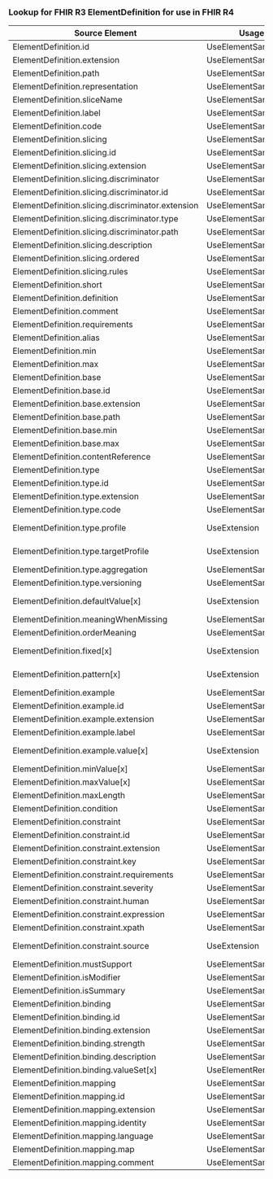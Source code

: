 ### Lookup for FHIR R3 ElementDefinition for use in FHIR R4

| Source Element | Usage | Target |
| -------------- | ----- | ------ |
| ElementDefinition.id | UseElementSameName | ElementDefinition.id |
| ElementDefinition.extension | UseElementSameName | ElementDefinition.extension |
| ElementDefinition.path | UseElementSameName | ElementDefinition.path |
| ElementDefinition.representation | UseElementSameName | ElementDefinition.representation |
| ElementDefinition.sliceName | UseElementSameName | ElementDefinition.sliceName |
| ElementDefinition.label | UseElementSameName | ElementDefinition.label |
| ElementDefinition.code | UseElementSameName | ElementDefinition.code |
| ElementDefinition.slicing | UseElementSameName | ElementDefinition.slicing |
| ElementDefinition.slicing.id | UseElementSameName | ElementDefinition.slicing.id |
| ElementDefinition.slicing.extension | UseElementSameName | ElementDefinition.slicing.extension |
| ElementDefinition.slicing.discriminator | UseElementSameName | ElementDefinition.slicing.discriminator |
| ElementDefinition.slicing.discriminator.id | UseElementSameName | ElementDefinition.slicing.discriminator.id |
| ElementDefinition.slicing.discriminator.extension | UseElementSameName | ElementDefinition.slicing.discriminator.extension |
| ElementDefinition.slicing.discriminator.type | UseElementSameName | ElementDefinition.slicing.discriminator.type |
| ElementDefinition.slicing.discriminator.path | UseElementSameName | ElementDefinition.slicing.discriminator.path |
| ElementDefinition.slicing.description | UseElementSameName | ElementDefinition.slicing.description |
| ElementDefinition.slicing.ordered | UseElementSameName | ElementDefinition.slicing.ordered |
| ElementDefinition.slicing.rules | UseElementSameName | ElementDefinition.slicing.rules |
| ElementDefinition.short | UseElementSameName | ElementDefinition.short |
| ElementDefinition.definition | UseElementSameName | ElementDefinition.definition |
| ElementDefinition.comment | UseElementSameName | ElementDefinition.comment |
| ElementDefinition.requirements | UseElementSameName | ElementDefinition.requirements |
| ElementDefinition.alias | UseElementSameName | ElementDefinition.alias |
| ElementDefinition.min | UseElementSameName | ElementDefinition.min |
| ElementDefinition.max | UseElementSameName | ElementDefinition.max |
| ElementDefinition.base | UseElementSameName | ElementDefinition.base |
| ElementDefinition.base.id | UseElementSameName | ElementDefinition.base.id |
| ElementDefinition.base.extension | UseElementSameName | ElementDefinition.base.extension |
| ElementDefinition.base.path | UseElementSameName | ElementDefinition.base.path |
| ElementDefinition.base.min | UseElementSameName | ElementDefinition.base.min |
| ElementDefinition.base.max | UseElementSameName | ElementDefinition.base.max |
| ElementDefinition.contentReference | UseElementSameName | ElementDefinition.contentReference |
| ElementDefinition.type | UseElementSameName | ElementDefinition.type |
| ElementDefinition.type.id | UseElementSameName | ElementDefinition.type.id |
| ElementDefinition.type.extension | UseElementSameName | ElementDefinition.type.extension |
| ElementDefinition.type.code | UseElementSameName | ElementDefinition.type.code |
| ElementDefinition.type.profile | UseExtension | http://hl7.org/fhir/3.0/StructureDefinition/extension-ElementDefinition.type.profile |
| ElementDefinition.type.targetProfile | UseExtension | http://hl7.org/fhir/3.0/StructureDefinition/extension-ElementDefinition.type.targetProfile |
| ElementDefinition.type.aggregation | UseElementSameName | ElementDefinition.type.aggregation |
| ElementDefinition.type.versioning | UseElementSameName | ElementDefinition.type.versioning |
| ElementDefinition.defaultValue[x] | UseExtension | http://hl7.org/fhir/3.0/StructureDefinition/extension-ElementDefinition.defaultValue |
| ElementDefinition.meaningWhenMissing | UseElementSameName | ElementDefinition.meaningWhenMissing |
| ElementDefinition.orderMeaning | UseElementSameName | ElementDefinition.orderMeaning |
| ElementDefinition.fixed[x] | UseExtension | http://hl7.org/fhir/3.0/StructureDefinition/extension-ElementDefinition.fixed |
| ElementDefinition.pattern[x] | UseExtension | http://hl7.org/fhir/3.0/StructureDefinition/extension-ElementDefinition.pattern |
| ElementDefinition.example | UseElementSameName | ElementDefinition.example |
| ElementDefinition.example.id | UseElementSameName | ElementDefinition.example.id |
| ElementDefinition.example.extension | UseElementSameName | ElementDefinition.example.extension |
| ElementDefinition.example.label | UseElementSameName | ElementDefinition.example.label |
| ElementDefinition.example.value[x] | UseExtension | http://hl7.org/fhir/3.0/StructureDefinition/extension-ElementDefinition.example.value |
| ElementDefinition.minValue[x] | UseElementSameName | ElementDefinition.minValue[x] |
| ElementDefinition.maxValue[x] | UseElementSameName | ElementDefinition.maxValue[x] |
| ElementDefinition.maxLength | UseElementSameName | ElementDefinition.maxLength |
| ElementDefinition.condition | UseElementSameName | ElementDefinition.condition |
| ElementDefinition.constraint | UseElementSameName | ElementDefinition.constraint |
| ElementDefinition.constraint.id | UseElementSameName | ElementDefinition.constraint.id |
| ElementDefinition.constraint.extension | UseElementSameName | ElementDefinition.constraint.extension |
| ElementDefinition.constraint.key | UseElementSameName | ElementDefinition.constraint.key |
| ElementDefinition.constraint.requirements | UseElementSameName | ElementDefinition.constraint.requirements |
| ElementDefinition.constraint.severity | UseElementSameName | ElementDefinition.constraint.severity |
| ElementDefinition.constraint.human | UseElementSameName | ElementDefinition.constraint.human |
| ElementDefinition.constraint.expression | UseElementSameName | ElementDefinition.constraint.expression |
| ElementDefinition.constraint.xpath | UseElementSameName | ElementDefinition.constraint.xpath |
| ElementDefinition.constraint.source | UseExtension | http://hl7.org/fhir/3.0/StructureDefinition/extension-ElementDefinition.constraint.source |
| ElementDefinition.mustSupport | UseElementSameName | ElementDefinition.mustSupport |
| ElementDefinition.isModifier | UseElementSameName | ElementDefinition.isModifier |
| ElementDefinition.isSummary | UseElementSameName | ElementDefinition.isSummary |
| ElementDefinition.binding | UseElementSameName | ElementDefinition.binding |
| ElementDefinition.binding.id | UseElementSameName | ElementDefinition.binding.id |
| ElementDefinition.binding.extension | UseElementSameName | ElementDefinition.binding.extension |
| ElementDefinition.binding.strength | UseElementSameName | ElementDefinition.binding.strength |
| ElementDefinition.binding.description | UseElementSameName | ElementDefinition.binding.description |
| ElementDefinition.binding.valueSet[x] | UseElementRenamed | ElementDefinition.binding.valueSet |
| ElementDefinition.mapping | UseElementSameName | ElementDefinition.mapping |
| ElementDefinition.mapping.id | UseElementSameName | ElementDefinition.mapping.id |
| ElementDefinition.mapping.extension | UseElementSameName | ElementDefinition.mapping.extension |
| ElementDefinition.mapping.identity | UseElementSameName | ElementDefinition.mapping.identity |
| ElementDefinition.mapping.language | UseElementSameName | ElementDefinition.mapping.language |
| ElementDefinition.mapping.map | UseElementSameName | ElementDefinition.mapping.map |
| ElementDefinition.mapping.comment | UseElementSameName | ElementDefinition.mapping.comment |
